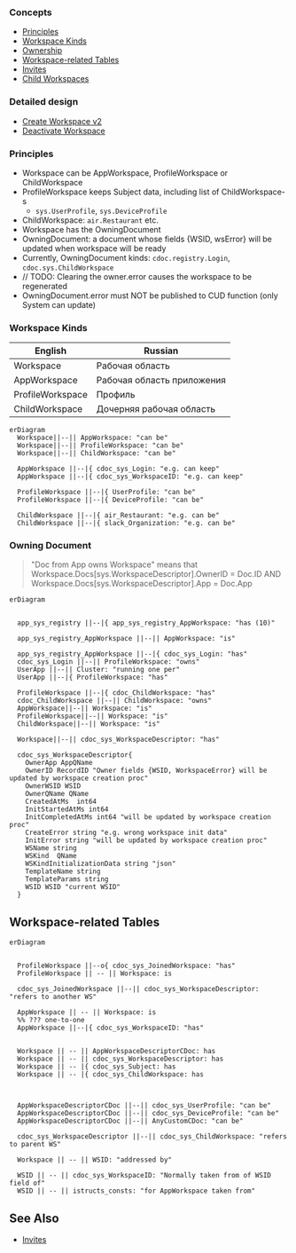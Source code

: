 ### Concepts

- [Principles](#principles)
- [Workspace Kinds](#workspace-kinds)
- [Ownership](#ownership)
- [Workspace-related Tables](#workspace-related-tables)
- [Invites](invites.md)
- [Child Workspaces](child-workspaces.md)

### Detailed design

- [Create Workspace v2](create-workspace-v2.md)
- [Deactivate Workspace](deactivate-workspace.md)

### Principles

- Workspace can be AppWorkspace, ProfileWorkspace or ChildWorkspace
- ProfileWorkspace keeps Subject data, including list of ChildWorkspace-s
  - `sys.UserProfile`, `sys.DeviceProfile`
- ChildWorkspace: `air.Restaurant` etc.
- Workspace has the OwningDocument
- OwningDocument: a document whose fields {WSID, wsError} will be updated when workspace will be ready
- Currently, OwningDocument kinds: `cdoc.registry.Login`, `cdoc.sys.ChildWorkspace`
- // TODO: Clearing the owner.error causes the workspace to be regenerated
- OwningDocument.error must NOT be published to CUD function (only System can update)

### Workspace Kinds

| English     | Russian     |
| ----------- | ----------- |
| Workspace| Рабочая область       |
| AppWorkspace   |Рабочая область приложения|
| ProfileWorkspace   | Профиль        |
| ChildWorkspace   |Дочерняя рабочая область|

```mermaid
erDiagram
  Workspace||--|| AppWorkspace: "can be"
  Workspace||--|| ProfileWorkspace: "can be"
  Workspace||--|| ChildWorkspace: "can be"

  AppWorkspace ||--|{ cdoc_sys_Login: "e.g. can keep"
  AppWorkspace ||--|{ cdoc_sys_WorkspaceID: "e.g. can keep"

  ProfileWorkspace ||--|{ UserProfile: "can be"
  ProfileWorkspace ||--|{ DeviceProfile: "can be"

  ChildWorkspace ||--|{ air_Restaurant: "e.g. can be"
  ChildWorkspace ||--|{ slack_Organization: "e.g. can be"
```

### Owning Document

> "Doc from App owns Workspace" means that
Workspace.Docs[sys.WorkspaceDescriptor].OwnerID = Doc.ID AND Workspace.Docs[sys.WorkspaceDescriptor].App = Doc.App

```mermaid
erDiagram


  app_sys_registry ||--|{ app_sys_registry_AppWorkspace: "has (10)"

  app_sys_registry_AppWorkspace ||--|| AppWorkspace: "is"

  app_sys_registry_AppWorkspace ||--|{ cdoc_sys_Login: "has"
  cdoc_sys_Login ||--|| ProfileWorkspace: "owns"
  UserApp ||--|| Cluster: "running one per"
  UserApp ||--|{ ProfileWorkspace: "has"

  ProfileWorkspace ||--|{ cdoc_ChildWorkspace: "has"
  cdoc_ChildWorkspace ||--|| ChildWorkspace: "owns"
  AppWorkspace||--|| Workspace: "is"
  ProfileWorkspace||--|| Workspace: "is"
  ChildWorkspace||--|| Workspace: "is"

  Workspace||--|| cdoc_sys_WorkspaceDescriptor: "has"

  cdoc_sys_WorkspaceDescriptor{
    OwnerApp AppQName
    OwnerID RecordID "Owner fields {WSID, WorkspaceError} will be updated by workspace creation proc"
    OwnerWSID WSID
    OwnerQName QName
    CreatedAtMs  int64
    InitStartedAtMs int64
    InitCompletedAtMs int64 "will be updated by workspace creation proc"
    CreateError string "e.g. wrong workspace init data"
    InitError string "will be updated by workspace creation proc"
    WSName string
    WSKind  QName
    WSKindInitializationData string "json"
    TemplateName string
    TemplateParams string
    WSID WSID "current WSID"
  }
```

## Workspace-related Tables

```mermaid
erDiagram


  ProfileWorkspace ||--o{ cdoc_sys_JoinedWorkspace: "has"
  ProfileWorkspace || -- || Workspace: is

  cdoc_sys_JoinedWorkspace ||--|| cdoc_sys_WorkspaceDescriptor: "refers to another WS"

  AppWorkspace || -- || Workspace: is
  %% ??? one-to-one
  AppWorkspace ||--|{ cdoc_sys_WorkspaceID: "has"


  Workspace || -- || AppWorkspaceDescriptorCDoc: has
  Workspace || -- || cdoc_sys_WorkspaceDescriptor: has
  Workspace || -- |{ cdoc_sys_Subject: has
  Workspace || -- |{ cdoc_sys_ChildWorkspace: has



  AppWorkspaceDescriptorCDoc ||--|| cdoc_sys_UserProfile: "can be"
  AppWorkspaceDescriptorCDoc ||--|| cdoc_sys_DeviceProfile: "can be"
  AppWorkspaceDescriptorCDoc ||--|| AnyCustomCDoc: "can be"

  cdoc_sys_WorkspaceDescriptor ||--|| cdoc_sys_ChildWorkspace: "refers to parent WS"

  Workspace || -- || WSID: "addressed by"

  WSID || -- || cdoc_sys_WorkspaceID: "Normally taken from of WSID field of"
  WSID || -- || istructs_consts: "for AppWorkspace taken from"

```

## See Also
- [Invites](./invites.md)
